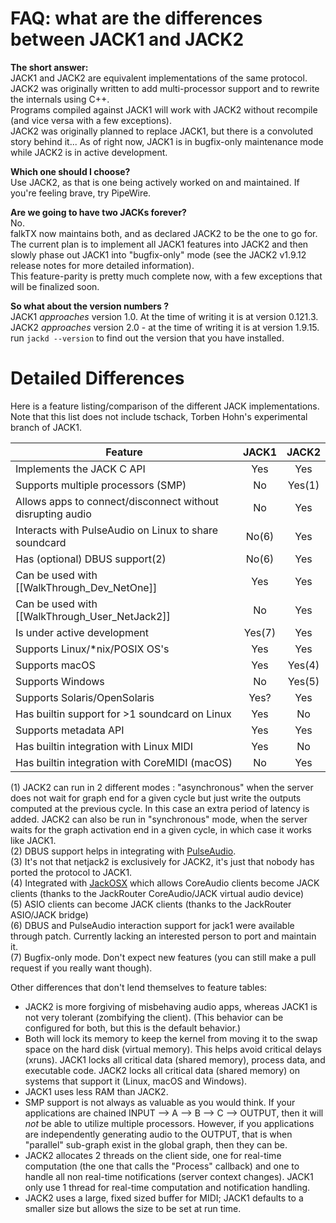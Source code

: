 # FAQ: what are the differences between JACK1 and JACK2

**The short answer:**  
JACK1 and JACK2 are equivalent implementations of the same protocol. JACK2 was originally written to add multi-processor support and to rewrite the internals using C++.  
Programs compiled against JACK1 will work with JACK2 without recompile (and vice versa with a few exceptions).  
JACK2 was originally planned to replace JACK1, but there is a convoluted story behind it... As of right now, JACK1 is in bugfix-only maintenance mode while JACK2 is in active development.

**Which one should I choose?**  
Use JACK2, as that is one being actively worked on and maintained. If you're feeling brave, try PipeWire.

**Are we going to have two JACKs forever?**  
No.  
falkTX now maintains both, and as declared JACK2 to be the one to go for.  
The current plan is to implement all JACK1 features into JACK2 and then slowly phase out JACK1 into "bugfix-only" mode (see the JACK2 v1.9.12 release notes for more detailed information).  
This feature-parity is pretty much complete now, with a few exceptions that will be finalized soon.

**So what about the version numbers ?**  
JACK1 _approaches_ version 1.0. At the time of writing it is at version 0.121.3.  
JACK2 _approaches_ version 2.0 - at the time of writing it is at version 1.9.15.  
run `jackd --version` to find out the version that you have installed.


# Detailed Differences

Here is a feature listing/comparison of the different JACK implementations.  Note that this list does not include tschack, Torben Hohn's experimental branch of JACK1.

| **Feature**                                                |  **JACK1**  | **JACK2** |
|------------------------------------------------------------|:------------:|:----------:|
| Implements the JACK C API                                  |  Yes         |  Yes       |
| Supports multiple processors (SMP)                         |  No          |  Yes(1)    |
| Allows apps to connect/disconnect without disrupting audio |  No          |  Yes       |
| Interacts with PulseAudio on Linux to share soundcard      |  No(6)       |  Yes       |
| Has (optional) DBUS support(2)                             |  No(6)       |  Yes       |
| Can be used with [[WalkThrough_Dev_NetOne]]                |  Yes         |  Yes       |
| Can be used with [[WalkThrough_User_NetJack2]]             |  No          |  Yes       |
| Is under active development                                |  Yes(7)      |  Yes       |
| Supports Linux/*nix/POSIX OS's                             |  Yes         |  Yes       |
| Supports macOS                                             |  Yes         |  Yes(4)    |
| Supports Windows                                           |  No          |  Yes(5)    |
| Supports Solaris/OpenSolaris                               |  Yes?        |  Yes       |
| Has builtin support for >1 soundcard on Linux              |  Yes         |  No        |
| Supports metadata API                                      |  Yes         |  Yes       |
| Has builtin integration with Linux MIDI                    |  Yes         |  No        |
| Has builtin integration with CoreMIDI (macOS)              |  No          |  Yes       |

(1) JACK2 can run in 2 different modes : "asynchronous" when the server does not wait for graph end for a given cycle but just write the outputs computed at the previous cycle. In this case an extra period of latency is added.  JACK2 can also be run in "synchronous" mode, when the server waits for the graph activation end in a given cycle, in which case it works like JACK1.  
(2) DBUS support helps in integrating with [PulseAudio](http://www.pulseaudio.org/).  
(3) It's not that netjack2 is exclusively for JACK2, it's just that nobody has ported the protocol to JACK1.  
(4) Integrated with [JackOSX](http://www.jackosx.com/) which allows CoreAudio clients become JACK clients (thanks to the JackRouter CoreAudio/JACK virtual audio device)  
(5) ASIO clients can become JACK clients (thanks to the JackRouter ASIO/JACK bridge)  
(6) DBUS and PulseAudio interaction support for jack1 were available through patch. Currently lacking an interested person to port and maintain it.  
(7) Bugfix-only mode. Don't expect new features (you can still make a pull request if you really want though).

Other differences that don't lend themselves to feature tables:

* JACK2 is more forgiving of misbehaving audio apps, whereas JACK1 is not very tolerant (zombifying the client).  (This behavior can be configured for both, but this is the default behavior.)
* Both will lock its memory to keep the kernel from moving it to the swap space on the hard disk (virtual memory).  This helps avoid critical delays (xruns).  JACK1 locks all critical data (shared memory), process data, and executable code.  JACK2 locks all critical data (shared memory) on systems that support it (Linux, macOS and Windows).
* JACK1 uses less RAM than JACK2.
* SMP support is not always as valuable as you would think.  If your applications are chained INPUT --> A --> B --> C --> OUTPUT, then it will _not_ be able to utilize multiple processors.  However, if you applications are independently generating audio to the OUTPUT, that is when "parallel" sub-graph exist in the global graph, then they can be.
* JACK2 allocates 2 threads on the client side, one for real-time computation (the one that calls the "Process" callback) and one to handle all non real-time notifications (server context changes). JACK1 only use 1 thread for real-time computation and notification handling.
* JACK2 uses a large, fixed sized buffer for MIDI; JACK1 defaults to a smaller size but allows the size to be set at run time.

